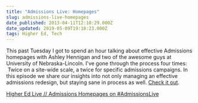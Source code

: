 ```yaml
---
title: "Admissions Live: Homepages"
slug: admissions-live-homepages
date_published: 2013-04-11T12:10:29.000Z
date_updated: 2019-05-09T19:18:23.000Z
tags: Higher Ed, Tech
---
```


This past Tuesday I got to spend an hour talking about effective Admissions homepages with Ashley Hennigan and two of the awesome guys at University of Nebraska-Lincoln. I've gone through the process four times:  Twice on a site-wide scale, a twice for specific admissions campaigns. In this episode we share our insights into not only managing an effective admissions redesign, but staying sane in process as well. [Check it out](http://higheredlive.com/admissions-homepages/).

[Higher Ed Live // Admissions Homepages on #AdmissionsLive](http://higheredlive.com/admissions-homepages/)
